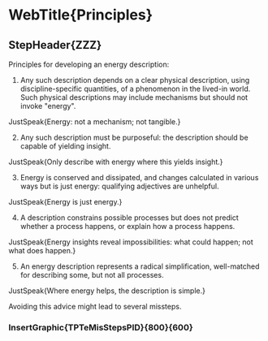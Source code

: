 # WebTitle{Principles}

## StepHeader{ZZZ}

Principles for developing an energy description:

1. Any such description depends on a clear physical description, using discipline-specific quantities, of a phenomenon in the lived-in world. Such physical descriptions may include mechanisms but should not invoke "energy".

JustSpeak{Energy: not a mechanism; not tangible.}

2. Any such description must be purposeful: the description should be capable of yielding insight.

JustSpeak{Only describe with energy where this yields insight.}

3. Energy is conserved and dissipated, and changes calculated in various ways but is just energy: qualifying adjectives are unhelpful.

JustSpeak{Energy is just energy.}

4. A description constrains possible processes but does not predict whether a process happens, or explain how a process happens.

JustSpeak{Energy insights reveal impossibilities: what could happen; not what does happen.}

5. An energy description represents a radical simplification, well-matched for describing some, but not all processes.

JustSpeak{Where energy helps, the description is simple.}

Avoiding this advice might lead to several missteps.

### InsertGraphic{TPTeMisStepsPID}{800}{600}
